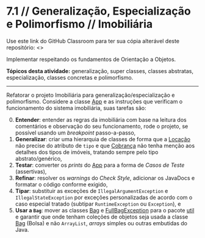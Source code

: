 # 7.1 // Generalização, Especialização e Polimorfismo // Imobiliária

Use este link do GitHub Classroom para ter sua cópia alterável deste repositório: <>

Implementar respeitando os fundamentos de Orientação a Objetos.

**Tópicos desta atividade:** generalização, super classes, classes abstratas, especialização, classes concretas e polimorfismo.

---

Refatorar o projeto Imobiliária para generalização/especialização e polimorfismo. Considere a classe [App](src/App.java) e as instruções que verificam o funcionamento do sistema imobiliária, suas tarefas são:

0. **Entender**: entender as regras da imobiliária com base na leitura dos comentários e observação do seu funcionamento, rode o projeto, se possível usando um _breakpoint_ passo-a-passo,
1. **Generalizar**: criar uma hierarquia de classes de forma que a [Locação](src/model/imobiliaria/Locacao.java) não precise do atributo de `tipo` e que [Cobrança](src/model/imobiliaria/Cobranca.java) não tenha menção aos detalhes dos tipos de imóveis, tratando sempre pelo tipo abstrato/genérico,
2. **Testar**: converter os _prints_ do [App](src/App.java) para a forma de _Casos de Teste_ (assertivas),
3. **Refinar**: resolver os _warnings_ do _Check Style_, adicionar os JavaDocs e formatar o código conforme exigido,
4. **Tipar**: substituir as exceções de `IllegalArgumentException` e `IllegalStateException` por exceções personalizadas de acordo com o caso especial tratado (subtipar `RuntimeException` ou `Exception`), e
5. **Usar a `Bag`**: mover as classes [Bag](src/model/imobiliaria/Bag.java) e [FullBagException](src/model/imobiliaria/FullBagException.java) para o pacote [util](src/util/) e garantir que onde tenham coleções de objetos seja usada a classe [Bag](src/model/imobiliaria/Bag.java) (Bolsa) e não `ArrayList`, _arrays_ simples ou outras embutidas do Java.

